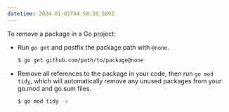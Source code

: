```yaml
---
datetime: 2024-01-01T04:58:36.589Z
---
```


To remove a package in a Go project:

- Run `go get` and postfix the package path with `@none`.

  ```sh
  $ go get github.com/path/to/package@none
  ```

- Remove all references to the package in your code, then run `go mod tidy`, which will automatically remove any unused packages from your go.mod and go.sum files.

  ```sh
  $ go mod tidy -v
  ```
